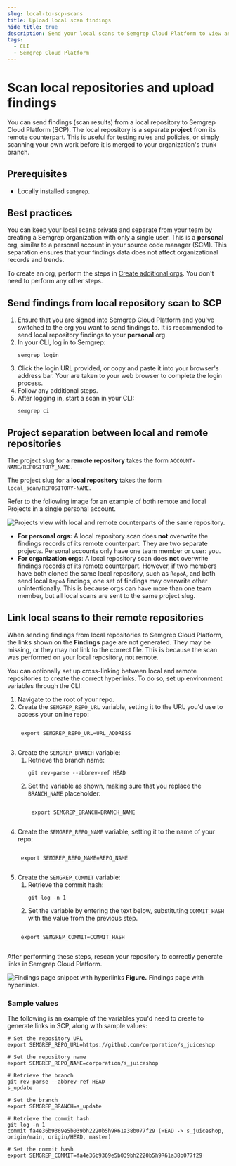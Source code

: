```yaml
---
slug: local-to-scp-scans
title: Upload local scan findings
hide_title: true
description: Send your local scans to Semgrep Cloud Platform to view and track your findings.
tags:
  - CLI
  - Semgrep Cloud Platform
---
```


# Scan local repositories and upload findings 

You can send findings (scan results) from a local repository to Semgrep Cloud Platform (SCP). The local repository is a separate **project** from its remote counterpart. This is useful for testing rules and policies, or simply scanning your own work before it is merged to your organization's trunk branch.

## Prerequisites

- Locally installed `semgrep`.

## Best practices

You can keep your local scans private and separate from your team by creating a Semgrep organization with only a single user. This is a **personal** org, similar to a personal account in your source code manager (SCM). This separation ensures that your findings data does not affect organizational records and trends.

To create an org, perform the steps in [Create additional orgs](/deployment/create-account-and-orgs/#create-additional-orgs). You don't need to perform any other steps.

## Send findings from local repository scan to SCP

1. Ensure that you are signed into Semgrep Cloud Platform and you've switched to the org you want to send findings to. It is recommended to send local repository findings to your **personal** org.
2. In your CLI, log in to Semgrep:
    ```
    semgrep login
    ```
2. Click the login URL provided, or copy and paste it into your browser's address bar. Your are taken to your web browser to complete the login process.
3. Follow any additional steps.
4. After logging in, start a scan in your CLI:
    ```
    semgrep ci
    ```

## Project separation between local and remote repositories

The project slug for a **remote repository** takes the form <code class="placeholder">ACCOUNT-NAME/REPOSITORY_NAME.</code>

The project slug for a **local repository** takes the form <code>local_scan/<span class="placeholder">REPOSITORY-NAME</span></code>.

Refer to the following image for an example of both remote and local Projects in a single personal account.

![Projects view with local and remote counterparts of the same repository.](/img/projects-remote-local-slugs.png)

* **For personal orgs:** A local repository scan does **not** overwrite the findings records of its remote counterpart. They are two separate projects. Personal accounts only have one team member or user: you.
* **For organization orgs**: A local repository scan does **not** overwrite findings records of its remote counterpart. However, if two members have both cloned the same local repository, such as `RepoA`, and both send local `RepoA` findings, one set of findings may overwrite other unintentionally. This is because orgs can have more than one team member, but all local scans are sent to the same project slug.

## Link local scans to their remote repositories 

When sending findings from local repositories to Semgrep Cloud Platform, the links shown on the **Findings** page are not generated. They may be missing, or they may not link to the correct file. This is because the scan was performed on your local repository, not remote.

You can optionally set up cross-linking between local and remote repositories to create the correct hyperlinks. To do so, set up environment variables through the CLI:

1. Navigate to the root of your repo.
2. Create the `SEMGREP_REPO_URL` variable, setting it to the URL you'd use to access your online repo:
    <pre><code>
    export SEMGREP_REPO_URL=<span className="placeholder">URL_ADDRESS</span>
    </code></pre>
3. Create the `SEMGREP_BRANCH` variable:
    1. Retrieve the branch name:
        ```console
        git rev-parse --abbrev-ref HEAD
        ```
    2. Set the variable as shown, making sure that you replace the <code><span className="placeholder">BRANCH_NAME</span></code> placeholder:
        <pre><code>
        export SEMGREP_BRANCH=<span className="placeholder">BRANCH_NAME</span>
        </code></pre>
4. Create the `SEMGREP_REPO_NAME` variable, setting it to the name of your repo:
    <pre><code>
    export SEMGREP_REPO_NAME=<span className="placeholder">REPO_NAME</span>
    </code></pre>
5. Create the `SEMGREP_COMMIT` variable:
    1. Retrieve the commit hash:
        ```console
        git log -n 1
        ```
    2. Set the variable by entering the text below, substituting <code><span className="placeholder">COMMIT_HASH</span></code> with the value from the previous step.
    <pre><code>
    export SEMGREP_COMMIT=<span className="placeholder">COMMIT_HASH</span>
    </code></pre>

After performing these steps, rescan your repository to correctly generate links in Semgrep Cloud Platform.

![Findings page snippet with hyperlinks](/img/findings-with-hyperlinks.png "Findings page snippet with hyperlinks")
**Figure.** Findings page with hyperlinks.

### Sample values

The following is an example of the variables you'd need to create to generate links in SCP, along with sample values:

```console
# Set the repository URL
export SEMGREP_REPO_URL=https://github.com/corporation/s_juiceshop

# Set the repository name
export SEMGREP_REPO_NAME=corporation/s_juiceshop

# Retrieve the branch 
git rev-parse --abbrev-ref HEAD
s_update

# Set the branch
export SEMGREP_BRANCH=s_update

# Retrieve the commit hash
git log -n 1
commit fa4e36b9369e5b039bh2220b5h9R61a38b077f29 (HEAD -> s_juiceshop, origin/main, origin/HEAD, master)

# Set the commit hash
export SEMGREP_COMMIT=fa4e36b9369e5b039bh2220b5h9R61a38b077f29
 ```
